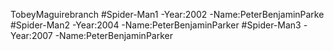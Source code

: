 TobeyMaguirebranch 
#Spider-Man1 
-Year:2002 
-Name:PeterBenjaminParke
#Spider-Man2 
-Year:2004 
-Name:PeterBenjaminParker 
#Spider-Man3 
-Year:2007 
-Name:PeterBenjaminParker

